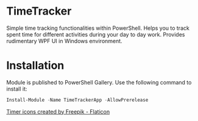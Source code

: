 # TimeTracker

Simple time tracking functionalities within PowerShell. Helps you to track spent time for different activities during your day to day work. Provides rudimentary WPF UI in Windows environment.

# Installation
 Module is published to PowerShell Gallery. Use the following command to install it:
 ```powershell
 Install-Module -Name TimeTrackerApp -AllowPrerelease 
 ```

 [Timer icons created by Freepik - Flaticon]("https://www.flaticon.com/free-icons/timer")
